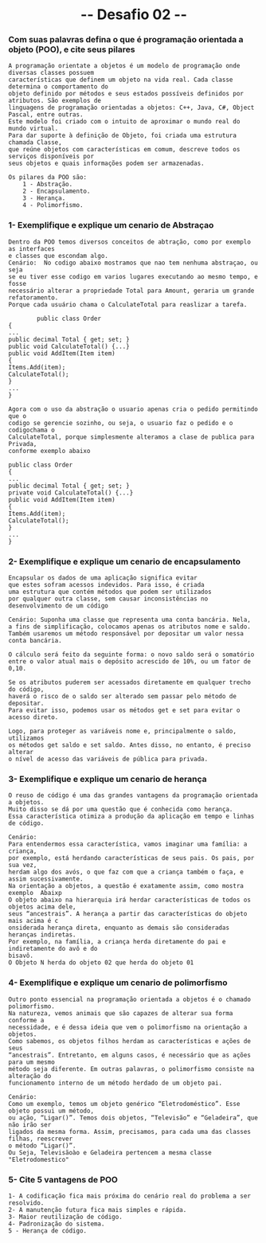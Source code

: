 
<h1 align="center">
-- Desafio 02 --
</h1>

### Com suas palavras defina o que é programação orientada a objeto (POO), e cite seus pilares

	A programação orientate a objetos é um modelo de programação onde diversas classes possuem
	características que definem um objeto na vida real. Cada classe determina o comportamento do
	objeto definido por métodos e seus estados possíveis definidos por atributos. São exemplos de
	linguagens de programação orientadas a objetos: C++, Java, C#, Object Pascal, entre outras.
	Este modelo foi criado com o intuito de aproximar o mundo real do mundo virtual.
	Para dar suporte à definição de Objeto, foi criada uma estrutura chamada Classe,
	que reúne objetos com características em comum, descreve todos os serviços disponíveis por
	seus objetos e quais informações podem ser armazenadas.

	Os pilares da POO são:	
		1 - Abstração.
		2 - Encapsulamento.
		3 - Herança.
		4 - Polimorfismo.


### 1- Exemplifique e explique um cenario de Abstraçao
	Dentro da POO temos diversos conceitos de abtração, como por exemplo as interfaces
	e classes que escondam algo.
	Cenário:  No codigo abaixo mostramos que nao tem nenhuma abstraçao, ou seja
	se eu tiver esse codigo em varios lugares executando ao mesmo tempo, e fosse
	necessário alterar a propriedade Total para Amount, geraria um grande refatoramento.
	Porque cada usuário chama o CalculateTotal para reaslizar a tarefa.

			public class Order 
	{
	...
	public decimal Total { get; set; }
	public void CalculateTotal() {...}
	public void AddItem(Item item)
	{
	Items.Add(item);
	CalculateTotal();
	}
	...
	}
	
	Agora com o uso da abstração o usuario apenas cria o pedido permitindo que o
	codigo se gerencie sozinho, ou seja, o usuario faz o pedido e o codigochama o
	CalculateTotal, porque simplesmente alteramos a clase de publica para Privada,
	conforme exemplo abaixo
	
	public class Order
	{
	...
	public decimal Total { get; set; }
	private void CalculateTotal() {...}
	public void AddItem(Item item)
	{
	Items.Add(item);
	CalculateTotal();
	}
	...
	}



### 2- Exemplifique e explique um cenario de encapsulamento
	Encapsular os dados de uma aplicação significa evitar
	que estes sofram acessos indevidos. Para isso, é criada
	uma estrutura que contém métodos que podem ser utilizados
	por qualquer outra classe, sem causar inconsistências no
	desenvolvimento de um código
	
	Cenário: Suponha uma classe que representa uma conta bancária. Nela,
	a fins de simplificação, colocamos apenas os atributos nome e saldo.
	Também usaremos um método responsável por depositar um valor nessa conta bancária.
	
	O cálculo será feito da seguinte forma: o novo saldo será o somatório
	entre o valor atual mais o depósito acrescido de 10%, ou um fator de 0,10.
	
	Se os atributos puderem ser acessados diretamente em qualquer trecho do código,
	haverá o risco de o saldo ser alterado sem passar pelo método de depositar.
	Para evitar isso, podemos usar os métodos get e set para evitar o acesso direto.
	
	Logo, para proteger as variáveis nome e, principalmente o saldo, utilizamos
	os métodos get saldo e set saldo. Antes disso, no entanto, é preciso alterar
	o nível de acesso das variáveis de pública para privada.


### 3- Exemplifique e explique um cenario de herança
	O reuso de código é uma das grandes vantagens da programação orientada a objetos. 
	Muito disso se dá por uma questão que é conhecida como herança.
	Essa característica otimiza a produção da aplicação em tempo e linhas de código.
	
	Cenário:
	Para entendermos essa característica, vamos imaginar uma família: a criança,
	por exemplo, está herdando características de seus pais. Os pais, por sua vez,
	herdam algo dos avós, o que faz com que a criança também o faça, e assim sucessivamente.
	Na orientação a objetos, a questão é exatamente assim, como mostra exemplo  Abaixp
	O objeto abaixo na hierarquia irá herdar características de todos os objetos acima dele,
	seus “ancestrais”. A herança a partir das características do objeto mais acima é c
	onsiderada herança direta, enquanto as demais são consideradas heranças indiretas.
	Por exemplo, na família, a criança herda diretamente do pai e indiretamente do avô e do
	bisavô.
	O Objeto N herda do objeto 02 que herda do objeto 01

### 4- Exemplifique e explique um cenario de polimorfismo
	Outro ponto essencial na programação orientada a objetos é o chamado polimorfismo.
	Na natureza, vemos animais que são capazes de alterar sua forma conforme a
	necessidade, e é dessa ideia que vem o polimorfismo na orientação a objetos.
	Como sabemos, os objetos filhos herdam as características e ações de seus
	“ancestrais”. Entretanto, em alguns casos, é necessário que as ações para um mesmo
	método seja diferente. Em outras palavras, o polimorfismo consiste na alteração do
	funcionamento interno de um método herdado de um objeto pai.
	
	Cenário:
	Como um exemplo, temos um objeto genérico “Eletrodoméstico”. Esse objeto possui um método,
	ou ação, “Ligar()”. Temos dois objetos, “Televisão” e “Geladeira”, que não irão ser
	ligados da mesma forma. Assim, precisamos, para cada uma das classes filhas, reescrever
	o método “Ligar()”.
	Ou Seja, Televisãoào e Geladeira pertencem a mesma classe "Eletrodomestico"
	

### 5- Cite 5 vantagens de POO
	1- A codificação fica mais próxima do cenário real do problema a ser resolvido.
	2- A manutenção futura fica mais simples e rápida.
	3- Maior reutilização de código.
	4- Padronização do sistema.
	5 - Herança de código.
		

